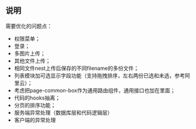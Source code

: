 ## 说明
需要优化的问题点：

- 权限菜单；
- 登录；
- 多图片上传；
- 其他文件上传；
- 相同文件nest上传后保存的不同filename的多份文件；
- 列表模块加可选显示字段功能（支持拖拽排序，左右两份已选和未选，参考阿里云）；
- 考虑把page-common-box作为通用路由组件，通用接口也加在里面；
- 代码的hooks抽离；
- 分页的排序功能；
- 服务端异常处理（数据库层和代码逻辑层）
- 客户端的异常处理